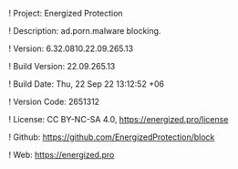 ! Project: Energized Protection

! Description: ad.porn.malware blocking.

! Version: 6.32.0810.22.09.265.13

! Build Version: 22.09.265.13

! Build Date: Thu, 22 Sep 22 13:12:52 +06

! Version Code: 2651312

! License: CC BY-NC-SA 4.0, https://energized.pro/license

! Github: https://github.com/EnergizedProtection/block

! Web: https://energized.pro
